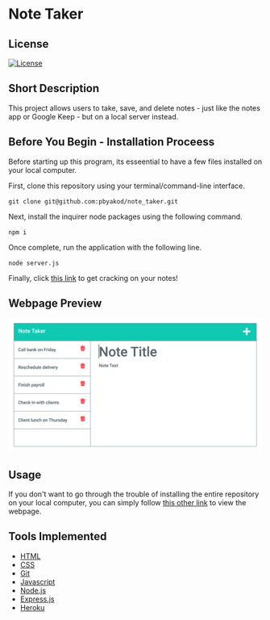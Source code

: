 # Note Taker

## License 

[![License](https://img.shields.io/badge/license-MIT-blue)](https://opensource.org/licenses/MIT)

## Short Description

This project allows users to take, save, and delete notes - just like the notes app or Google Keep - but on a local server instead. 

## Before You Begin - Installation Proceess

Before starting up this program, its esseential to have a few files installed on your local computer.

First, clone this repository using your terminal/command-line interface. 

```
git clone git@github.com:pbyakod/note_taker.git
```

Next, install the inquirer node packages using the following command.

```
npm i 
```

Once complete, run the application with the following line.

```
node server.js
```

Finally, click <a href = "http://localhost:3001">this link</a> to get cracking on your notes!

## Webpage Preview

<img src="./image.png" alt="Preview Image">

## Usage

If you don't want to go through the trouble of installing the entire repository on your local computer, you can simply follow <a href="https://boiling-journey-92590.herokuapp.com/">this other link</a> to view the webpage.

## Tools Implemented

* [HTML](https://developer.mozilla.org/en-US/docs/Web/HTML)
* [CSS](https://developer.mozilla.org/en-US/docs/Web/CSS)
* [Git](https://git-scm.com/about)
* [Javascript](https://developer.mozilla.org/en-US/docs/Web/JavaScript)
* [Node.js](https://nodejs.org/en/docs/)
* [Express.js](https://www.npmjs.com/package/express)
* [Heroku](https://devcenter.heroku.com/)
